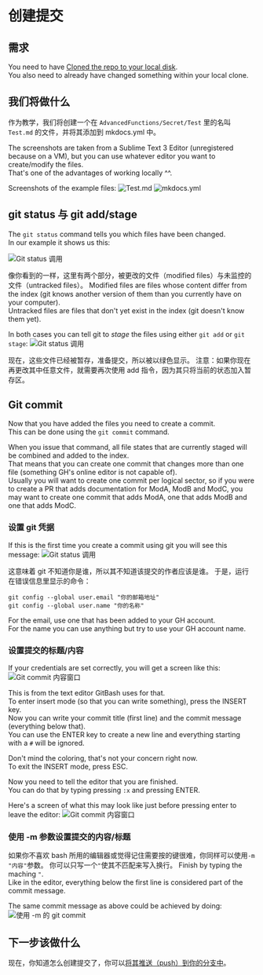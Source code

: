 # 创建提交

## 需求

You need to have [Cloned the repo to your local disk](/Contribute/LocalClone/Clone).  
You also need to already have changed something within your local clone.

## 我们将做什么

作为教学，我们将创建一个在 `AdvancedFunctions/Secret/Test` 里的名叫 `Test.md` 的文件，并将其添加到 mkdocs.yml 中。

The screenshots are taken from a Sublime Text 3 Editor (unregistered because on a VM), but you can use whatever editor you want to create/modify the files.  
That's one of the advantages of working locally ^^.

Screenshots of the example files: ![Test.md](/Contribute/LocalClone/assets/Example1_TestMD.png) ![mkdocs.yml](/Contribute/LocalClone/assets/Example1_mkdocsYML.png)

## git status 与 git add/stage

The `git status` command tells you which files have been changed.  
In our example it shows us this:

![Git status 调用](/Contribute/LocalClone/assets/Example1_Bash_GitStatus.png)

像你看到的一样，这里有两个部分，被更改的文件（modified files）与未监控的文件（untracked files）。 Modified files are files whose content differ from the index (git knows another version of them than you currently have on your computer).  
Untracked files are files that don't yet exist in the index (git doesn't know them yet).

In both cases you can tell git to *stage* the files using either `git add` or `git stage`: ![Git status 调用](/Contribute/LocalClone/assets/Example1_Bash_GitStatus2.png)

现在，这些文件已经被暂存，准备提交，所以被以绿色显示。 注意：如果你现在再更改其中任意文件，就需要再次使用 add 指令，因为其只将当前的状态加入暂存区。

## Git commit

Now that you have added the files you need to create a commit.  
This can be done using the `git commit` command.

When you issue that command, all file states that are currently staged will be combined and added to the index.  
That means that you can create one commit that changes more than one file (something GH's online editor is not capable of).  
Usually you will want to create one commit per logical sector, so if you were to create a PR that adds documentation for ModA, ModB and ModC, you may want to create one commit that adds ModA, one that adds ModB and one that adds ModC.

### 设置 git 凭据

If this is the first time you create a commit using git you will see this message: ![Git status 调用](/Contribute/LocalClone/assets/Example1_Bash_GitCommit_CredentialError.png)

这意味着 git 不知道你是谁，所以其不知道该提交的作者应该是谁。 于是，运行在错误信息里显示的命令：

    git config --global user.email "你的邮箱地址"
    git config --global user.name "你的名称"


For the email, use one that has been added to your GH account.  
For the name you can use anything but try to use your GH account name.

### 设置提交的标题/内容

If your credentials are set correctly, you will get a screen like this: ![Git commit 内容窗口](/Contribute/LocalClone/assets/Example1_Bash_GitCommit_Message1.png)

This is from the text editor GitBash uses for that.  
To enter insert mode (so that you can write something), press the INSERT key.  
Now you can write your commit title (first line) and the commit message (everything below that).  
You can use the ENTER key to create a new line and everything starting with a `#` will be ignored.

Don't mind the coloring, that's not your concern right now.  
To exit the INSERT mode, press ESC.

Now you need to tell the editor that you are finished.  
You can do that by typing pressing `:x` and pressing ENTER.

Here's a screen of what this may look like just before pressing enter to leave the editor: ![Git commit 内容窗口](/Contribute/LocalClone/assets/Example1_Bash_GitCommit_Message2.png)

### 使用 -m 参数设置提交的内容/标题

如果你不喜欢 bash 所用的编辑器或觉得记住需要按的键很难，你同样可以使用`-m "内容"`参数。 你可以只写一个`"`使其不匹配来写入换行。 Finish by typing the maching `"`.  
Like in the editor, everything below the first line is considered part of the commit message.

The same commit message as above could be achieved by doing: ![使用 -m 的 git commit](/Contribute/LocalClone/assets/Example1_Bash_GitCommit_MessageParameter.png)

## 下一步该做什么

现在，你知道怎么创建提交了，你可以[将其推送（push）到你的分支中](/Contribute/LocalClone/Push/)。